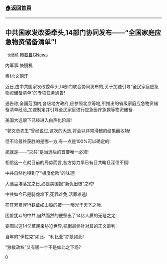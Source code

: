 ###  [:house:返回首頁](https://github.com/ourhimalayas/txt)
---

## 中共国家发改委牵头,14部门协同发布——“全国家庭应急物资储备清单”!
` 快慢机` [轉載自GNews](https://gnews.org/zh-hans/504415/)

内军事:快慢机

素材:文朝汗

近日,由中共国家发改委牵头,14部门联合协同发布的,关于加速引导“全民家庭应急物资储备清单”的专项任务通告!

通告称,全国范围内,各级地方政府,应参照北京等地,所推出的省级家庭应急物资储备清单经验,加速制定并引导全民家庭进行应急医疗急救等物资储备.

美国大选眼下已经进入白热化阶段!

“郭文贵先生”曾经说过,这次的大选,将会以非常滑稽的结果而收场!

但不论最终获胜的是哪一方,有一点是100%可以确定的!

那就是——“灭共”是当选后的首要唯一必须!

相信这一点就目前的局势而言,各方势力早已有目共睹且深信不疑!

中共自然也嗅到了“极度危险”的味道!

大选尘埃落定之日,必是美国报“新仇旧恨”之时!

中共如今已是骑虎难下,死罪难免,活罪难逃!

在其累累罪行铁证如山般的被一一曝光于天下之际.

困兽犹斗的中共,自然而然的便祭出了14亿人质的无耻之尤!

妄图以这14亿草民来胁迫世界,抗衡最终针对其的正义审判!

当年的“伊拉克”如此、“利比亚”亦是如此!

“独裁政权”又有哪一个不是如此之下场?

0
